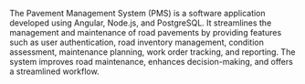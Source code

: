 The Pavement Management System (PMS) is a software application developed using Angular, Node.js, and PostgreSQL. It streamlines the management and maintenance of road pavements by providing features such as user authentication, road inventory management, condition assessment, maintenance planning, work order tracking, and reporting. The system improves road maintenance, enhances decision-making, and offers a streamlined workflow.

